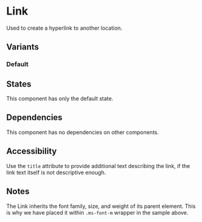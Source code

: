 # Link
Used to create a hyperlink to another location.

## Variants

### Default
<!---
{{> Link props=LinkModels.basic }}
--->

## States
This component has only the default state.

## Dependencies
This component has no dependencies on other components.

## Accessibility
Use the `title` attribute to provide additional text describing the link, if the link text itself is not descriptive enough.

## Notes
The Link inherits the font family, size, and weight of its parent element. This is why we have placed it within `.ms-font-m` wrapper in the sample above.

